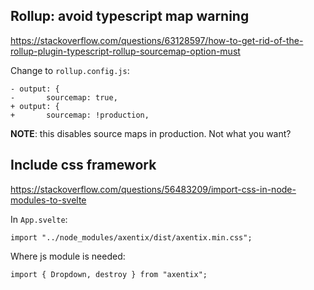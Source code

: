 ## Rollup: avoid typescript map warning

https://stackoverflow.com/questions/63128597/how-to-get-rid-of-the-rollup-plugin-typescript-rollup-sourcemap-option-must

Change to `rollup.config.js`:

```
- output: {
- 		sourcemap: true,
+ output: {
+ 		sourcemap: !production,
```

**NOTE**: this disables source maps in production. Not what you want?

## Include css framework

https://stackoverflow.com/questions/56483209/import-css-in-node-modules-to-svelte

In `App.svelte`:

```
import "../node_modules/axentix/dist/axentix.min.css";
```

Where js module is needed:

```
import { Dropdown, destroy } from "axentix";
```
